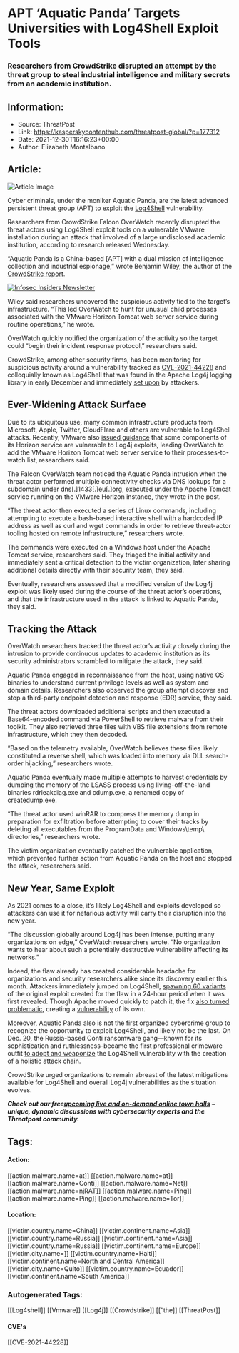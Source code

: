 # APT ‘Aquatic Panda’ Targets Universities with Log4Shell Exploit Tools
### Researchers from CrowdStrike disrupted an attempt by the threat group to steal industrial intelligence and military secrets from an academic institution.

## Information:
+ Source: ThreatPost
+ Link: https://kasperskycontenthub.com/threatpost-global/?p=177312
+ Date: 2021-12-30T16:16:23+00:00
+ Author: Elizabeth Montalbano


## Article:
![Article Image](https://media.threatpost.com/wp-content/uploads/sites/103/2021/12/30110920/Log4J_shell_thrpst.jpg)

Cyber criminals, under the moniker Aquatic Panda, are the latest advanced persistent threat group (APT) to exploit the [Log4Shell](https://threatpost.com/zero-day-in-ubiquitous-apache-log4j-tool-under-active-attack/176937/) vulnerability.


Researchers from CrowdStrike Falcon OverWatch recently disrupted the threat actors using Log4Shell exploit tools on a vulnerable VMware installation during an attack that involved of a large undisclosed academic institution, according to research released Wednesday.


“Aquatic Panda is a China-based [APT] with a dual mission of intelligence collection and industrial espionage,” wrote Benjamin Wiley, the author of the [CrowdStrike report](https://www.crowdstrike.com/blog/overwatch-exposes-aquatic-panda-in-possession-of-log-4-shell-exploit-tools/).  

[![Infosec Insiders Newsletter](https://media.threatpost.com/wp-content/uploads/sites/103/2021/07/10165815/infosec_insiders_in_article_promo.png)](https://threatpost.com/infosec-insider-subscription-page/?utm_source=ART&utm_medium=ART&utm_campaign=InfosecInsiders_Newsletter_Promo/)  

Wiley said researchers uncovered the suspicious activity tied to the target’s infrastructure. “This led OverWatch to hunt for unusual child processes associated with the VMware Horizon Tomcat web server service during routine operations,” he wrote.


OverWatch quickly notified the organization of the activity so the target could “begin their incident response protocol,” researchers said.


CrowdStrike, among other security firms, has been monitoring for suspicious activity around a vulnerability tracked as [CVE-2021-44228](https://nvd.nist.gov/vuln/detail/CVE-2021-44228) and colloquially known as Log4Shell that was found in the Apache Log4j logging library in early December and immediately [set upon](https://threatpost.com/log4shell-attacks-origin-botnet/176977/) by attackers.


**Ever-Widening Attack Surface**
--------------------------------


Due to its ubiquitous use, many common infrastructure products from Microsoft, Apple, Twitter, CloudFlare and others are vulnerable to Log4Shell attacks. Recently, VMware also [issued guidance](https://kb.vmware.com/s/article/87073) that some components of its Horizon service are vulnerable to Log4j exploits, leading OverWatch to add the VMware Horizon Tomcat web server service to their processes-to-watch list, researchers said.


The Falcon OverWatch team noticed the Aquatic Panda intrusion when the threat actor performed multiple connectivity checks via DNS lookups for a subdomain under dns[.]1433[.]eu[.]org, executed under the Apache Tomcat service running on the VMware Horizon instance, they wrote in the post.


“The threat actor then executed a series of Linux commands, including attempting to execute a bash-based interactive shell with a hardcoded IP address as well as curl and wget commands in order to retrieve threat-actor tooling hosted on remote infrastructure,” researchers wrote.


The commands were executed on a Windows host under the Apache Tomcat service, researchers said. They triaged the initial activity and immediately sent a critical detection to the victim organization, later sharing additional details directly with their security team, they said.


Eventually, researchers assessed that a modified version of the Log4j exploit was likely used during the course of the threat actor’s operations, and that the infrastructure used in the attack is linked to Aquatic Panda, they said.


**Tracking the Attack**
-----------------------


OverWatch researchers tracked the threat actor’s activity closely during the intrusion to provide continuous updates to academic institution as its security administrators scrambled to mitigate the attack, they said.


Aquatic Panda engaged in reconnaissance from the host, using native OS binaries to understand current privilege levels as well as system and domain details. Researchers also observed the group attempt discover and stop a third-party endpoint detection and response (EDR) service, they said.


The threat actors downloaded additional scripts and then executed a Base64-encoded command via PowerShell to retrieve malware from their toolkit. They also retrieved three files with VBS file extensions from remote infrastructure, which they then decoded.


“Based on the telemetry available, OverWatch believes these files likely constituted a reverse shell, which was loaded into memory via DLL search-order hijacking,” researchers wrote.


Aquatic Panda eventually made multiple attempts to harvest credentials by dumping the memory of the LSASS process using living-off-the-land binaries rdrleakdiag.exe and cdump.exe, a renamed copy of createdump.exe.


“The threat actor used winRAR to compress the memory dump in preparation for exfiltration before attempting to cover their tracks by deleting all executables from the ProgramData and Windows\temp\ directories,” researchers wrote.


The victim organization eventually patched the vulnerable application, which prevented further action from Aquatic Panda on the host and stopped the attack, researchers said.


**New Year, Same Exploit**
--------------------------


As 2021 comes to a close, it’s likely Log4Shell and exploits developed so attackers can use it for nefarious activity will carry their disruption into the new year.


“The discussion globally around Log4j has been intense, putting many organizations on edge,” OverWatch researchers wrote. “No organization wants to hear about such a potentially destructive vulnerability affecting its networks.”


Indeed, the flaw already has created considerable headache for organizations and security researchers alike since its discovery earlier this month. Attackers immediately jumped on Log4Shell, [spawning 60 variants](https://threatpost.com/apache-log4j-log4shell-mutations/176962/) of the original exploit created for the flaw in a 24-hour period when it was first revealed. Though Apache moved quickly to patch it, the fix [also turned problematic](https://threatpost.com/apache-patch-log4shell-log4j-dos-attacks/177064/), creating a [vulnerability](https://cve.mitre.org/cgi-bin/cvename.cgi?name=CVE-2021-45046) of its own.


Moreover, Aquatic Panda also is not the first organized cybercrime group to recognize the opportunity to exploit Log4Shell, and likely not be the last. On Dec. 20, the Russia-based Conti ransomware gang—known for its sophistication and ruthlessness–became the first professional crimeware outfit [to adopt and weaponize](https://threatpost.com/conti-ransomware-gang-has-full-log4shell-attack-chain/177173/) the Log4Shell vulnerability with the creation of a holistic attack chain.


CrowdStrike urged organizations to remain abreast of the latest mitigations available for Log4Shell and overall Log4j vulnerabilities as the situation evolves.


***Check out our free***[***upcoming live and on-demand online town halls***](https://threatpost.com/category/webinars/) ***– unique, dynamic discussions with cybersecurity experts and the Threatpost community.***





## Tags:

#### Action:
[[action.malware.name=at]] [[action.malware.name=at]] [[action.malware.name=Conti]] [[action.malware.name=Net]] [[action.malware.name=njRAT]] [[action.malware.name=Ping]] [[action.malware.name=Ping]] [[action.malware.name=Tor]]

#### Location:
[[victim.country.name=China]] [[victim.continent.name=Asia]] [[victim.country.name=Russia]] [[victim.continent.name=Asia]] [[victim.country.name=Russia]] [[victim.continent.name=Europe]] [[victim.city.name=]] [[victim.country.name=Haiti]] [[victim.continent.name=North and Central America]] [[victim.city.name=Quito]] [[victim.country.name=Ecuador]] [[victim.continent.name=South America]]

### Autogenerated Tags:
[[Log4shell]] [[Vmware]] [[Log4j]] [[Crowdstrike]] [[“the]] [[ThreatPost]]
#### CVE's
[[CVE-2021-44228]]

